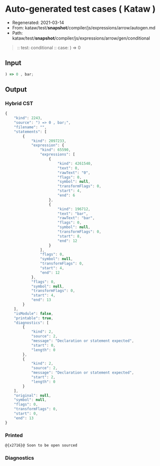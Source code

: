# Auto-generated test cases ( Kataw )
- Regenerated: 2021-03-14
- From: kataw/test/__snapshot__/compiler/js/expressions/arrow/autogen.md
- Path: kataw/test/__snapshot__/compiler/js/expressions/arrow/gen/conditional
> :: test: conditional
> :: case: ) => 0
## Input

`````js
) => 0 , bar;
`````

## Output

### Hybrid CST

```javascript
{
    "kind": 2243,
    "source": ") => 0 , bar;",
    "filename": "",
    "statements": [
        {
            "kind": 2097233,
            "expression": {
                "kind": 65590,
                "expressions": [
                    {
                        "kind": 4261540,
                        "text": 0,
                        "rawText": "0",
                        "flags": 0,
                        "symbol": null,
                        "transformFlags": 0,
                        "start": 4,
                        "end": 6
                    },
                    {
                        "kind": 196712,
                        "text": "bar",
                        "rawText": "bar",
                        "flags": 0,
                        "symbol": null,
                        "transformFlags": 0,
                        "start": 8,
                        "end": 12
                    }
                ],
                "flags": 0,
                "symbol": null,
                "transformFlags": 0,
                "start": 4,
                "end": 12
            },
            "flags": 0,
            "symbol": null,
            "transformFlags": 0,
            "start": 4,
            "end": 13
        }
    ],
    "isModule": false,
    "printable": true,
    "diagnostics": [
        {
            "kind": 2,
            "source": 2,
            "message": "Declaration or statement expected",
            "start": 0,
            "length": 0
        },
        {
            "kind": 2,
            "source": 2,
            "message": "Declaration or statement expected",
            "start": 2,
            "length": 0
        }
    ],
    "original": null,
    "symbol": null,
    "flags": 0,
    "transformFlags": 0,
    "start": 0,
    "end": 13
}
```

### Printed

```javascript
@{x2716}@ Soon to be open sourced
```

### Diagnostics

```javascript

```

